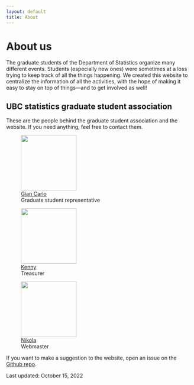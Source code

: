 ```yaml
---
layout: default
title: About
---
```


# About us

The graduate students of the Department of Statistics organize many different
events. Students (especially new ones) were sometimes at a loss trying to keep
track of all the things happening. We created this website to centralize
the information of all the activities, with the hope of making it easy
to stay on top of things&mdash;and to get involved as well!



## UBC statistics graduate student association

These are the people behind the graduate student association and the website.
If you need anything, feel free to contact them.




<div id="images">
<figure>
	<a href="https://www.stat.ubc.ca/users/gian-carlo-di-luvi"><img src="img/giancarlo.jpeg" width="150" alt=""></a>
	<figcaption><a href="https://www.stat.ubc.ca/users/gian-carlo-di-luvi">Gian Carlo</a></figcaption>
	<figcaption>Graduate student representative</figcaption>
</figure>
</div>




<div id="images">
	<div style="width:50%">
		<figure>
			<a href="https://www.stat.ubc.ca/users/kenny-chiu"><img src="img/kenny.jpeg" width="150" alt=""></a>
			<figcaption><a href="https://www.stat.ubc.ca/users/kenny-chiu">Kenny</a></figcaption>
			<figcaption>Treasurer</figcaption>
		</figure>
	</div>
	<div style="width:50%">
		<figure>
			<a href="https://www.stat.ubc.ca/users/nikola-surjanovic"><img src="img/nikola.jpeg" width="150" alt=""></a>
			<figcaption><a href="https://www.stat.ubc.ca/users/nikola-surjanovic">Nikola</a></figcaption>
			<figcaption>Webmaster</figcaption>
		</figure>
	</div>
</div>


If you want to make a suggestion to the website, open an issue on the [Github repo](https://github.com/ubc-stat-grad/ubc-stat-grad.github.io).


Last updated: October 15, 2022
